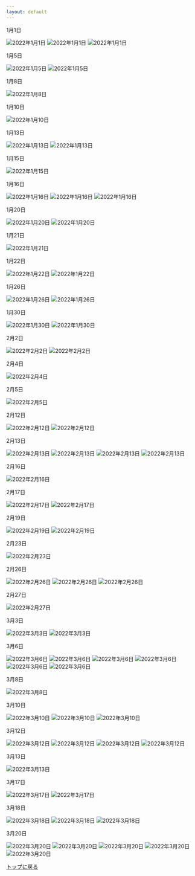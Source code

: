 ```yaml
---
layout: default
---
```


1月1日

![2022年1月1日](./assets/images/211227_00013.png)
![2022年1月1日](./assets/images/211227_00016.png)
![2022年1月1日](./assets/images/220101_00006.png)

1月5日

![2022年1月5日](./assets/images/220105_00001.png)
![2022年1月5日](./assets/images/220103_00009.png)

1月8日

![2022年1月8日](./assets/images/220107_00005.png)

1月10日

![2022年1月10日](./assets/images/220110_00001.png)

1月13日

![2022年1月13日](./assets/images/220113_00002.png)
![2022年1月13日](./assets/images/220113_00001.png)

1月15日

![2022年1月15日](./assets/images/220115_00001.png)

1月16日

![2022年1月16日](./assets/images/220116_00002.gif)
![2022年1月16日](./assets/images/220116_00001.gif)
![2022年1月16日](./assets/images/220116_00001.png)

1月20日

![2022年1月20日](./assets/images/220120_00001.png)
![2022年1月20日](./assets/images/220119_00001.png)

1月21日

![2022年1月21日](./assets/images/220121_00003.png)

1月22日

![2022年1月22日](./assets/images/220122_00004.png)
![2022年1月22日](./assets/images/220122_00005.png)

1月26日

![2022年1月26日](./assets/images/220125_00001.png)
![2022年1月26日](./assets/images/220126_00001.png)

1月30日

![2022年1月30日](./assets/images/220130_00003.png)
![2022年1月30日](./assets/images/220130_00004.png)

2月2日

![2022年2月2日](./assets/images/220202_00001.png)
![2022年2月2日](./assets/images/220202_00004.png)

2月4日

![2022年2月4日](./assets/images/220203_00004.png)

2月5日

![2022年2月5日](./assets/images/220501_00001.png)

2月12日

![2022年2月12日](./assets/images/220210_00001.png)
![2022年2月12日](./assets/images/220211_00002.png)

2月13日

![2022年2月13日](./assets/images/220212_00006.png)
![2022年2月13日](./assets/images/220213_00002.png)
![2022年2月13日](./assets/images/220213_00005.png)
![2022年2月13日](./assets/images/220214_00001.png)

2月16日

![2022年2月16日](./assets/images/220216_00001.png)

2月17日

![2022年2月17日](./assets/images/220213_00004.png)
![2022年2月17日](./assets/images/220213_00003.png)

2月19日

![2022年2月19日](./assets/images/220213_00010.png)
![2022年2月19日](./assets/images/220213_00012.png)

2月23日

![2022年2月23日](./assets/images/220221_00003.png)

2月26日

![2022年2月26日](./assets/images/220226_00001.png)
![2022年2月26日](./assets/images/220226_00005.png)
![2022年2月26日](./assets/images/220227_00002.png)

2月27日

![2022年2月27日](./assets/images/220227_00001.png)


3月3日

![2022年3月3日](./assets/images/220303_00001.png)
![2022年3月3日](./assets/images/220303_00002.png)

3月6日

![2022年3月6日](./assets/images/220304_00006.png)
![2022年3月6日](./assets/images/220305_00005.png)
![2022年3月6日](./assets/images/220305_00001.png)
![2022年3月6日](./assets/images/220305_00004.png)
![2022年3月6日](./assets/images/220306_00002.png)
![2022年3月6日](./assets/images/220306_00001.png)

3月8日

![2022年3月8日](./assets/images/220308_00001.png)

3月10日

![2022年3月10日](./assets/images/220310_00001.png)
![2022年3月10日](./assets/images/220310_00002.png)
![2022年3月10日](./assets/images/220310_00003.png)

3月12日

![2022年3月12日](./assets/images/220312_00001.png)
![2022年3月12日](./assets/images/220312_00002.png)
![2022年3月12日](./assets/images/220312_00003.png)
![2022年3月12日](./assets/images/220312_00004.png)

3月13日

![2022年3月13日](./assets/images/220313_00001.png)

3月17日

![2022年3月17日](./assets/images/220317_00001.png)
![2022年3月17日](./assets/images/220317_00002.png)

3月18日

![2022年3月18日](./assets/images/220318_00001.png)
![2022年3月18日](./assets/images/220318_00002.png)
![2022年3月18日](./assets/images/220318_00003.png)

3月20日

![2022年3月20日](./assets/images/220320_00001.png)
![2022年3月20日](./assets/images/220320_00002.png)
![2022年3月20日](./assets/images/220320_00003.png)
![2022年3月20日](./assets/images/220320_00004.png)
![2022年3月20日](./assets/images/220320_00005.png)

[トップに戻る](./)
